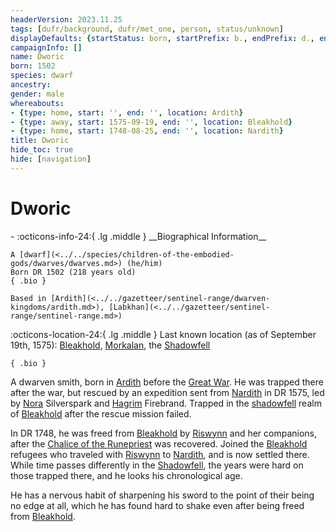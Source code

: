 ```yaml
---
headerVersion: 2023.11.25
tags: [dufr/background, dufr/met_one, person, status/unknown]
displayDefaults: {startStatus: born, startPrefix: b., endPrefix: d., endStatus: died}
campaignInfo: []
name: Dworic
born: 1502
species: dwarf
ancestry:
gender: male
whereabouts:
- {type: home, start: '', end: '', location: Ardith}
- {type: away, start: 1575-09-19, end: '', location: Bleakhold}
- {type: home, start: 1748-08-25, end: '', location: Nardith}
title: Dworic
hide_toc: true
hide: [navigation]
---
```

# Dworic
<div class="grid cards ext-narrow-margin ext-one-column" markdown>
- :octicons-info-24:{ .lg .middle } __Biographical Information__

    A [dwarf](<../../species/children-of-the-embodied-gods/dwarves/dwarves.md>) (he/him)  
    Born DR 1502 (218 years old)  
    { .bio }

    Based in [Ardith](<../../gazetteer/sentinel-range/dwarven-kingdoms/ardith.md>), [Labkhan](<../../gazetteer/sentinel-range/sentinel-range.md>)
</div>

:octicons-location-24:{ .lg .middle } Last known location (as of September 19th, 1575): [Bleakhold](<../../cosmology/multiverse/echo-realms/shadowfell/bleakhold.md>), [Morkalan](<../../cosmology/multiverse/echo-realms/shadowfell/morkalan.md>), the [Shadowfell](<../../cosmology/multiverse/echo-realms/shadowfell/shadowfell.md>)


    { .bio }

</div>


A dwarven smith, born in [Ardith](<../../gazetteer/sentinel-range/dwarven-kingdoms/ardith.md>) before the [Great War](<../../events/1500s/great-war.md>). He was trapped there after the war, but rescued by an expedition sent from [Nardith](<../../gazetteer/greater-dunmar/realms/nardith/nardith.md>) in DR 1575, led by [Nora](<./nora-silverspark.md>) Silverspark and [Hagrim](<./hagrim.md>) Firebrand. Trapped in the [shadowfell](<../../cosmology/multiverse/echo-realms/shadowfell/shadowfell.md>) realm of [Bleakhold](<../../cosmology/multiverse/echo-realms/shadowfell/bleakhold.md>) after the rescue mission failed. 

In DR 1748, he was freed from [Bleakhold](<../../cosmology/multiverse/echo-realms/shadowfell/bleakhold.md>) by [Riswynn](<../pcs/dunmar-fellowship/riswynn.md>) and her companions, after the [Chalice of the Runepriest](<../../things/artifacts-of-power/chalice-of-the-runepriest.md>) was recovered. Joined the [Bleakhold](<../../cosmology/multiverse/echo-realms/shadowfell/bleakhold.md>) refugees who traveled with [Riswynn](<../pcs/dunmar-fellowship/riswynn.md>) to [Nardith](<../../gazetteer/greater-dunmar/realms/nardith/nardith.md>), and is now settled there. While time passes differently in the [Shadowfell](<../../cosmology/multiverse/echo-realms/shadowfell/shadowfell.md>), the years were hard on those trapped there, and he looks his chronological age. 

He has a nervous habit of sharpening his sword to the point of their being no edge at all, which he has found hard to shake even after being freed from [Bleakhold](<../../cosmology/multiverse/echo-realms/shadowfell/bleakhold.md>). 